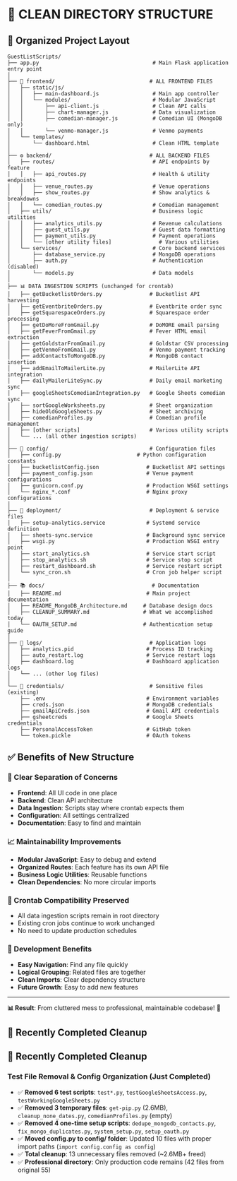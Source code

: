 # 📁 CLEAN DIRECTORY STRUCTURE

## 🎯 **Organized Project Layout**

```
GuestListScripts/
├── app.py                                    # Main Flask application entry point
│
├── 🎨 frontend/                              # ALL FRONTEND FILES
│   ├── static/js/
│   │   ├── main-dashboard.js                 # Main app controller
│   │   └── modules/                          # Modular JavaScript
│   │       ├── api-client.js                 # Clean API calls
│   │       ├── chart-manager.js              # Data visualization
│   │       ├── comedian-manager.js           # Comedian UI (MongoDB only)
│   │       └── venmo-manager.js              # Venmo payments
│   └── templates/
│       └── dashboard.html                    # Clean HTML template
│
├── ⚙️ backend/                               # ALL BACKEND FILES
│   ├── routes/                               # API endpoints by feature
│   │   ├── api_routes.py                     # Health & utility endpoints
│   │   ├── venue_routes.py                   # Venue operations
│   │   ├── show_routes.py                    # Show analytics & breakdowns
│   │   └── comedian_routes.py                # Comedian management
│   ├── utils/                                # Business logic utilities
│   │   ├── analytics_utils.py                # Revenue calculations
│   │   ├── guest_utils.py                    # Guest data formatting
│   │   ├── payment_utils.py                  # Payment operations
│   │   └── [other utility files]               # Various utilities
│   └── services/                             # Core backend services
│       ├── database_service.py               # MongoDB operations
│       ├── auth.py                           # Authentication (disabled)
│       └── models.py                         # Data models
│
├── 📊 DATA INGESTION SCRIPTS (unchanged for crontab)
│   ├── getBucketlistOrders.py               # Bucketlist API harvesting
│   ├── getEventbriteOrders.py               # Eventbrite order sync
│   ├── getSquarespaceOrders.py              # Squarespace order processing
│   ├── getDoMoreFromGmail.py                # DoMORE email parsing
│   ├── getFeverFromGmail.py                 # Fever HTML email extraction
│   ├── getGoldstarFromGmail.py              # Goldstar CSV processing
│   ├── getVenmoFromGmail.py                 # Venmo payment tracking
│   ├── addContactsToMongoDB.py              # MongoDB contact insertion
│   ├── addEmailToMailerLite.py              # MailerLite API integration
│   ├── dailyMailerLiteSync.py               # Daily email marketing sync
│   ├── googleSheetsComedianIntegration.py   # Google Sheets comedian sync
│   ├── sortGoogleWorksheets.py              # Sheet organization
│   ├── hideOldGoogleSheets.py               # Sheet archiving
│   ├── comedianProfiles.py                  # Comedian profile management
│   ├── [other scripts]                      # Various utility scripts
│   └── ... (all other ingestion scripts)
│
├── 🔧 config/                                # Configuration files
│   ├── config.py                        # Python configuration constants
│   ├── bucketlistConfig.json               # Bucketlist API settings
│   ├── payment_config.json                 # Venue payment configurations
│   ├── gunicorn.conf.py                    # Production WSGI settings
│   └── nginx_*.conf                        # Nginx proxy configurations
│
├── 🚀 deployment/                            # Deployment & service files
│   ├── setup-analytics.service             # Systemd service definition
│   ├── sheets-sync.service                 # Background sync service
│   ├── wsgi.py                             # Production WSGI entry point
│   ├── start_analytics.sh                  # Service start script
│   ├── stop_analytics.sh                   # Service stop script
│   ├── restart_dashboard.sh                # Service restart script
│   └── sync_cron.sh                        # Cron job helper script
│
├── 📚 docs/                                  # Documentation
│   ├── README.md                           # Main project documentation
│   ├── README_MongoDB_Architecture.md     # Database design docs
│   ├── CLEANUP_SUMMARY.md                 # What we accomplished today
│   └── OAUTH_SETUP.md                     # Authentication setup guide
│
├── 📁 logs/                                  # Application logs
│   ├── analytics.pid                       # Process ID tracking
│   ├── auto_restart.log                    # Service restart logs
│   ├── dashboard.log                       # Dashboard application logs
│   └── ... (other log files)
│
└── 🔐 credentials/                           # Sensitive files (existing)
    ├── .env                                # Environment variables
    ├── creds.json                          # MongoDB credentials
    ├── gmailApiCreds.json                  # Gmail API credentials
    ├── gsheetcreds                         # Google Sheets credentials
    ├── PersonalAccessToken                 # GitHub token
    └── token.pickle                        # OAuth tokens
```

## ✅ **Benefits of New Structure**

### **🎯 Clear Separation of Concerns**
- **Frontend**: All UI code in one place
- **Backend**: Clean API architecture  
- **Data Ingestion**: Scripts stay where crontab expects them
- **Configuration**: All settings centralized
- **Documentation**: Easy to find and maintain

### **📈 Maintainability Improvements**
- **Modular JavaScript**: Easy to debug and extend
- **Organized Routes**: Each feature has its own API file
- **Business Logic Utilities**: Reusable functions
- **Clean Dependencies**: No more circular imports

### **🔄 Crontab Compatibility Preserved**
- All data ingestion scripts remain in root directory
- Existing cron jobs continue to work unchanged
- No need to update production schedules

### **🚀 Development Benefits**
- **Easy Navigation**: Find any file quickly
- **Logical Grouping**: Related files are together
- **Clean Imports**: Clear dependency structure
- **Future Growth**: Easy to add new features

---

**📊 Result**: From cluttered mess to professional, maintainable codebase! 🎉

## 🧹 **Recently Completed Cleanup**

## 🧹 **Recently Completed Cleanup**

### **Test File Removal & Config Organization (Just Completed)**
- ✅ **Removed 6 test scripts**: `test*.py`, `testGoogleSheetsAccess.py`, `testWorkingGoogleSheets.py`
- ✅ **Removed 3 temporary files**: `get-pip.py` (2.6MB), `cleanup_none_dates.py`, `comedianProfiles.py` (empty)
- ✅ **Removed 4 one-time setup scripts**: `dedupe_mongodb_contacts.py`, `fix_mongo_duplicates.py`, `system_setup.py`, `setup_oauth.py`
- ✅ **Moved config.py to config/ folder**: Updated 10 files with proper import paths (`import config.config as config`)
- ✅ **Total cleanup**: 13 unnecessary files removed (~2.6MB+ freed)
- ✅ **Professional directory**: Only production code remains (42 files from original 55)
